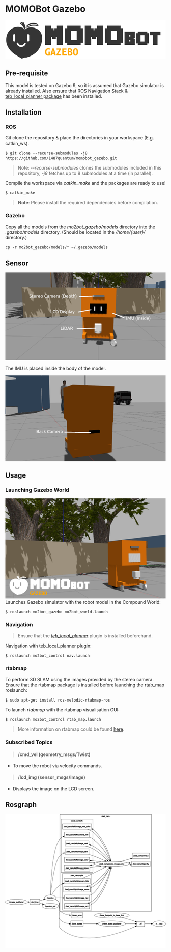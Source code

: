 # MOMOBot Gazebo
![MOMOBot Gazebo](assets/momo_gz_logo.png)

## Pre-requisite
This model is tested on Gazebo 9, so it is assumed that Gazebo simulator is already installed. Also ensure that ROS Navigation Stack & [teb_local_planner package](https://github.com/rst-tu-dortmund/teb_local_planner) has been installed.

## Installation
### ROS
Git clone the repository & place the directories in your workspace (E.g. catkin_ws).
```
$ git clone --recurse-submodules -j8 https://github.com/1487quantum/momobot_gazebo.git
```
> Note: *--recurse-submodules* clones the submodules included in this repository, *-j8* fetches up to 8 submodules at a time (in parallel).

Compile the workspace via *catkin_make* and the packages are ready to use!
```
$ catkin_make
```
> **Note**: Please install the required dependencies before compilation.
### Gazebo
Copy all the models from the *mo2bot_gazebo/models* directory into the *.gazebo/models* directory. (Should be located in the */home/{user}/* directory.)
```
cp -r mo2bot_gazebo/models/* ~/.gazebo/models
```

## Sensor
![MOMOBot Sensor placement - Front](assets/mogz1.png)

The IMU is placed inside the body of the model.

![MOMOBot Sensor placement - Back](assets/mogz2.png)


## Usage
### Launching Gazebo World
![MOMOBot in compound world](assets/cpd_world.png)
Launches Gazebo simulator with the robot model in the Compound World:
```
$ roslaunch mo2bot_gazebo mo2bot_world.launch
```

### Navigation
> Ensure that the _[teb_local_planner](https://wiki.ros.org/teb_local_planner)_ plugin is installed beforehand.

Navigation with teb_local_planner plugin:
```
$ roslaunch mo2bot_control nav.launch
```

### rtabmap
To perform 3D SLAM using the images provided by the stereo camera. Ensure that the rtabmap package is installed before launching the rtab_map roslaunch:
```
$ sudo apt-get install ros-melodic-rtabmap-ros
```
To launch _rtabmap_ with the rtabmap visualisation GUI:
```
$ roslaunch mo2bot_control rtab_map.launch
```
> More information on rtabmap could be found [here](https://wiki.ros.org/rtabmap_ros).

### Subscribed Topics
> #### /cmd_vel (geometry_msgs/Twist)
- To move the robot via velocity commands.

> #### /lcd_img (sensor_msgs/Image)
- Displays the image on the LCD screen.

## Rosgraph
![MOMOBot Gazebo rosgraph](assets/rosgraph.png)

